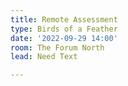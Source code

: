 ```yaml
---
title: Remote Assessment
type: Birds of a Feather
date: '2022-09-29 14:00'
room: The Forum North
lead: Need Text

---
```

